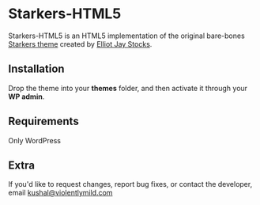 Starkers-HTML5
====================

Starkers-HTML5 is an HTML5 implementation of the original bare-bones [Starkers theme](http://elliotjaystocks.com/starkers/) created by [Elliot Jay Stocks](http://elliotjaystocks.com/).

Installation
------------

Drop the theme into your **themes** folder, and then activate it through your **WP admin**.


Requirements
------------

Only WordPress


Extra
-----

If you'd like to request changes, report bug fixes, or contact
the developer, email <kushal@violentlymild.com>